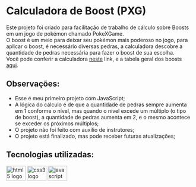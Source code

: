 # Calculadora de Boost (PXG)

Este projeto foi criado para facilitação de trabalho de cálculo sobre Boosts em um jogo de pokémon chamado PokeXGame. <br/>
O boost é um meio para deixar seu pokémon mais poderoso no jogo, para aplicar o boost, é necessário diversas pedras, a calculadora descobre a quantidade de pedras necessária para fazer o boost de sua escolha. <br/>
Você pode conferir a calculadora <a href="https://paulobarone.github.io/boost-calculator/src/pages/">neste</a> link, e a tabela geral dos boosts <a href="https://wiki.pokexgames.com/index.php/Tabela_de_Boost">aqui</a>.

## Observações:
<ul>
  <li>Esse é meu primeiro projeto com JavaScript;</li>
  <li>A lógica do cálculo é de que a quantidade de pedras sempre aumenta em 1 conforme o nível, mas quando o nível excede um múltiplo (o tipo de boost), a quantidade de pedras aumenta em 2, e o mesmo acontece se exceder os próximos múltiplos;</li>
  <li>O projeto não foi feito com auxílio de instrutores;</li>
  <li>O projeto está finalizado, mas pode receber futuras atualizações;</li>
</ul>

## Tecnologias utilizadas:
<div>
  <img src="https://cdn.jsdelivr.net/gh/devicons/devicon/icons/html5/html5-original.svg" width="52" height="40" alt="html5 logo"  />
  <img src="https://cdn.jsdelivr.net/gh/devicons/devicon/icons/css3/css3-original.svg" width="52" height="40" alt="css3 logo"  />
  <img src="https://cdn.jsdelivr.net/gh/devicons/devicon/icons/javascript/javascript-original.svg" width="52" height="40" alt="javascript logo"  />
</div>

